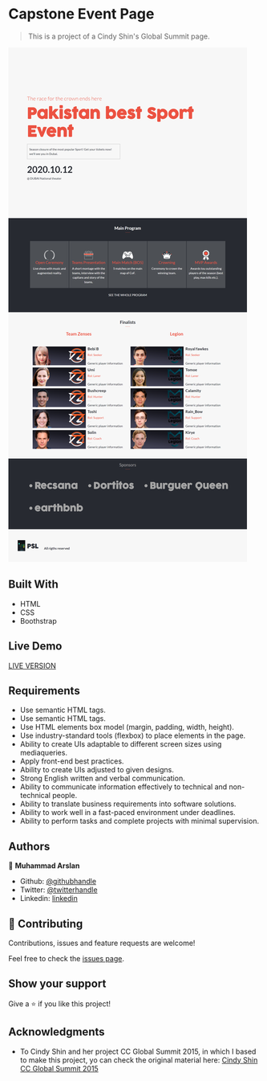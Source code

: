 # Capstone Event Page

> This is a project of a Cindy Shin's Global Summit page.

![screenshot](./screenshot.png)

## Built With

- HTML
- CSS
- Boothstrap

## Live Demo

[LIVE VERSION](https://raw.githack.com/arslanbisharat/Conference-Project/main-branch/Index.html)

## Requirements

- Use semantic HTML tags.
- Use semantic HTML tags.
- Use HTML elements box model (margin, padding, width, height).
- Use industry-standard tools (flexbox) to place elements in the page.
- Ability to create UIs adaptable to different screen sizes using mediaqueries.
- Apply front-end best practices.
- Ability to create UIs adjusted to given designs.
- Strong English written and verbal communication.
- Ability to communicate information effectively to technical and non-technical people.
- Ability to translate business requirements into software solutions.
- Ability to work well in a fast-paced environment under deadlines.
- Ability to perform tasks and complete projects with minimal supervision.

## Authors

👤 **Muhammad Arslan**

- Github: [@githubhandle](https://github.com/arslanbisharat)
- Twitter: [@twitterhandle](https://twitter.com/arslan_bisharat)
- Linkedin: [linkedin](https://www.linkedin.com/in/muhammad-arslan-2020bb156)

## 🤝 Contributing

Contributions, issues and feature requests are welcome!

Feel free to check the [issues page](https://github.com/arslanbisharat/conference-page/issues).

## Show your support

Give a ⭐️ if you like this project!

## Acknowledgments

- To Cindy Shin and her project CC Global Summit 2015, in which I based to make this project, yo can check the original material here: [Cindy Shin CC Global Summit 2015](https://www.behance.net/gallery/29845175/CC-Global-Summit-2015)
